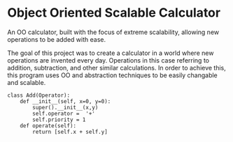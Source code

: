 # Object Oriented Scalable Calculator
An OO calculator, built with the focus of extreme scalability, allowing new operations to be added with ease.

The goal of this project was to create a calculator in a world where new operations are invented every day. Operations in this case referring to addition, subtraction, and other similar calculations. In order to achieve this, this program uses OO and abstraction techniques to be easily changable and scalable.

```
class Add(Operator):
    def __init__(self, x=0, y=0):
        super().__init__(x,y)
        self.operator =  '+'
        self.priority = 1
    def operate(self):
        return [self.x + self.y]
```
